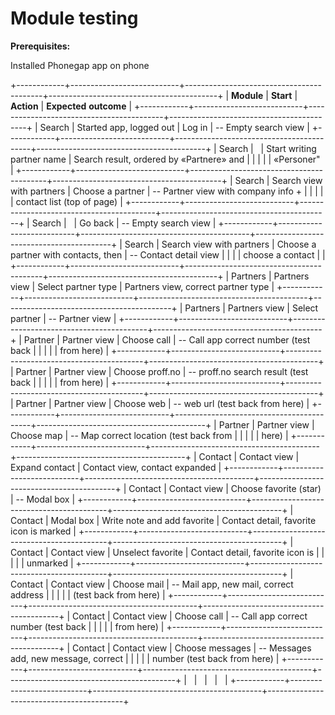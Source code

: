 Module testing 
===============

**Prerequisites:**

Installed Phonegap app on phone

+------------+---------------------------+------------------------------------------+------------------------------------------+
| **Module** | **Start**                 | **Action**                               | **Expected** **outcome**                 |
+------------+---------------------------+------------------------------------------+------------------------------------------+
| Search     | Started app, logged out   | Log in                                   | -- Empty search view                     |
+------------+---------------------------+------------------------------------------+------------------------------------------+
| Search     |                           | Start writing partner name               | Search result, ordered by «Partnere» and |
|            |                           |                                          | «Personer"                               |
+------------+---------------------------+------------------------------------------+------------------------------------------+
| Search     | Search view with partners | Choose a partner                         | -- Partner view with company info +      |
|            |                           |                                          | contact list (top of page)               |
+------------+---------------------------+------------------------------------------+------------------------------------------+
| Search     |                           | Go back                                  | -- Empty search view                     |
+------------+---------------------------+------------------------------------------+------------------------------------------+
| Search     | Search view with partners | Choose a partner with contacts, then     | -- Contact detail view                   |
|            |                           | choose a contact                         |                                          |
+------------+---------------------------+------------------------------------------+------------------------------------------+
| Partners   | Partners view             | Select partner type                      | Partners view, correct partner type      |
+------------+---------------------------+------------------------------------------+------------------------------------------+
| Partners   | Partners view             | Select partner                           | -- Partner view                          |
+------------+---------------------------+------------------------------------------+------------------------------------------+
| Partner    | Partner view              | Choose call                              | -- Call app correct number (test back    |
|            |                           |                                          | from here)                               |
+------------+---------------------------+------------------------------------------+------------------------------------------+
| Partner    | Partner view              | Choose proff.no                          | -- proff.no search result (test back     |
|            |                           |                                          | from here)                               |
+------------+---------------------------+------------------------------------------+------------------------------------------+
| Partner    | Partner view              | Choose web                               | -- web url (test back from here)         |
+------------+---------------------------+------------------------------------------+------------------------------------------+
| Partner    | Partner view              | Choose map                               | -- Map correct location (test back from  |
|            |                           |                                          | here)                                    |
+------------+---------------------------+------------------------------------------+------------------------------------------+
| Contact    | Contact view              | Expand contact                           | Contact view, contact expanded           |
+------------+---------------------------+------------------------------------------+------------------------------------------+
| Contact    | Contact view              | Choose favorite (star)                   | -- Modal box                             |
+------------+---------------------------+------------------------------------------+------------------------------------------+
| Contact    | Modal box                 | Write note and add favorite              | Contact detail, favorite icon is marked  |
+------------+---------------------------+------------------------------------------+------------------------------------------+
| Contact    | Contact view              | Unselect favorite                        | Contact detail, favorite icon is         |
|            |                           |                                          | unmarked                                 |
+------------+---------------------------+------------------------------------------+------------------------------------------+
| Contact    | Contact view              | Choose mail                              | -- Mail app, new mail, correct address   |
|            |                           |                                          | (test back from here)                    |
+------------+---------------------------+------------------------------------------+------------------------------------------+
| Contact    | Contact view              | Choose call                              | -- Call app correct number (test back    |
|            |                           |                                          | from here)                               |
+------------+---------------------------+------------------------------------------+------------------------------------------+
| Contact    | Contact view              | Choose messages                          | -- Messages add, new message, correct    |
|            |                           |                                          | number (test back from here)             |
+------------+---------------------------+------------------------------------------+------------------------------------------+
|            |                           |                                          |                                          |
+------------+---------------------------+------------------------------------------+------------------------------------------+

 
